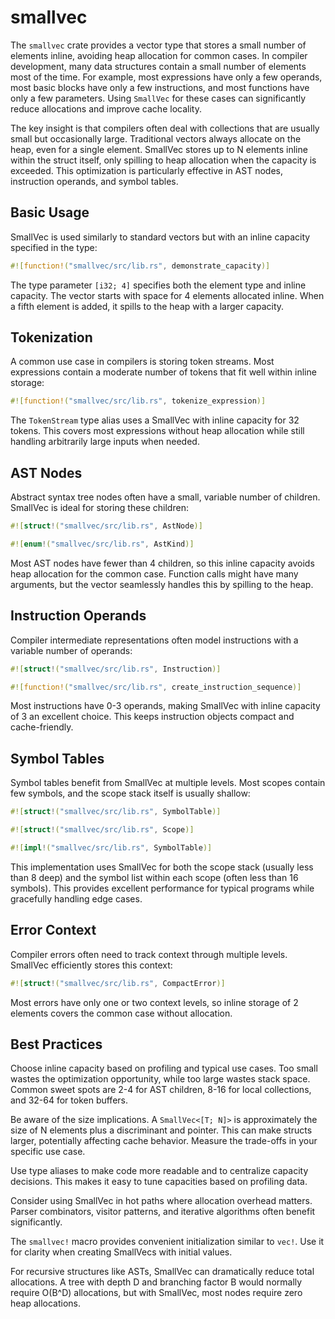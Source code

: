 # smallvec

The `smallvec` crate provides a vector type that stores a small number of elements inline, avoiding heap allocation for common cases. In compiler development, many data structures contain a small number of elements most of the time. For example, most expressions have only a few operands, most basic blocks have only a few instructions, and most functions have only a few parameters. Using `SmallVec` for these cases can significantly reduce allocations and improve cache locality.

The key insight is that compilers often deal with collections that are usually small but occasionally large. Traditional vectors always allocate on the heap, even for a single element. SmallVec stores up to N elements inline within the struct itself, only spilling to heap allocation when the capacity is exceeded. This optimization is particularly effective in AST nodes, instruction operands, and symbol tables.

## Basic Usage

SmallVec is used similarly to standard vectors but with an inline capacity specified in the type:

```rust
#![function!("smallvec/src/lib.rs", demonstrate_capacity)]
```

The type parameter `[i32; 4]` specifies both the element type and inline capacity. The vector starts with space for 4 elements allocated inline. When a fifth element is added, it spills to the heap with a larger capacity.

## Tokenization

A common use case in compilers is storing token streams. Most expressions contain a moderate number of tokens that fit well within inline storage:

```rust
#![function!("smallvec/src/lib.rs", tokenize_expression)]
```

The `TokenStream` type alias uses a SmallVec with inline capacity for 32 tokens. This covers most expressions without heap allocation while still handling arbitrarily large inputs when needed.

## AST Nodes

Abstract syntax tree nodes often have a small, variable number of children. SmallVec is ideal for storing these children:

```rust
#![struct!("smallvec/src/lib.rs", AstNode)]
```

```rust
#![enum!("smallvec/src/lib.rs", AstKind)]
```

Most AST nodes have fewer than 4 children, so this inline capacity avoids heap allocation for the common case. Function calls might have many arguments, but the vector seamlessly handles this by spilling to the heap.

## Instruction Operands

Compiler intermediate representations often model instructions with a variable number of operands:

```rust
#![struct!("smallvec/src/lib.rs", Instruction)]
```

```rust
#![function!("smallvec/src/lib.rs", create_instruction_sequence)]
```

Most instructions have 0-3 operands, making SmallVec with inline capacity of 3 an excellent choice. This keeps instruction objects compact and cache-friendly.

## Symbol Tables

Symbol tables benefit from SmallVec at multiple levels. Most scopes contain few symbols, and the scope stack itself is usually shallow:

```rust
#![struct!("smallvec/src/lib.rs", SymbolTable)]
```

```rust
#![struct!("smallvec/src/lib.rs", Scope)]
```

```rust
#![impl!("smallvec/src/lib.rs", SymbolTable)]
```

This implementation uses SmallVec for both the scope stack (usually less than 8 deep) and the symbol list within each scope (often less than 16 symbols). This provides excellent performance for typical programs while gracefully handling edge cases.

## Error Context

Compiler errors often need to track context through multiple levels. SmallVec efficiently stores this context:

```rust
#![struct!("smallvec/src/lib.rs", CompactError)]
```

Most errors have only one or two context levels, so inline storage of 2 elements covers the common case without allocation.

## Best Practices

Choose inline capacity based on profiling and typical use cases. Too small wastes the optimization opportunity, while too large wastes stack space. Common sweet spots are 2-4 for AST children, 8-16 for local collections, and 32-64 for token buffers.

Be aware of the size implications. A `SmallVec<[T; N]>` is approximately the size of N elements plus a discriminant and pointer. This can make structs larger, potentially affecting cache behavior. Measure the trade-offs in your specific use case.

Use type aliases to make code more readable and to centralize capacity decisions. This makes it easy to tune capacities based on profiling data.

Consider using SmallVec in hot paths where allocation overhead matters. Parser combinators, visitor patterns, and iterative algorithms often benefit significantly.

The `smallvec!` macro provides convenient initialization similar to `vec!`. Use it for clarity when creating SmallVecs with initial values.

For recursive structures like ASTs, SmallVec can dramatically reduce total allocations. A tree with depth D and branching factor B would normally require O(B^D) allocations, but with SmallVec, most nodes require zero heap allocations.
